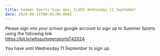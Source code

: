 ```yaml
---
title: Summer Sports Sign Ups, CLOSE Wednesday 11 September
date: 2024-09-11T08:04:00.000Z
---
```

Please sign into your school google account to sign up to Summer Sports using the following link  
[https://bit.ly/whssummersportsT42024  ](https://docs.google.com/forms/d/e/1FAIpQLScyZPewSTZV7pILPLEKw6fz9Lj7D4_Ziw74Wf2g30acC8RDuw/viewform)

You have until Wednesday 11 September to sign up.

